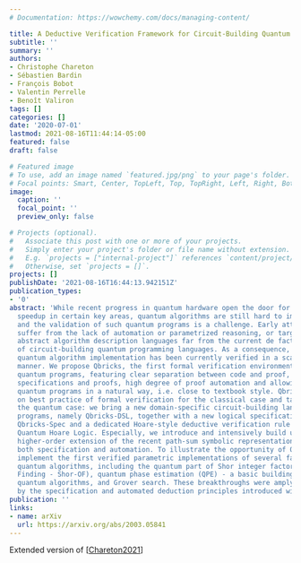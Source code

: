 ```yaml
---
# Documentation: https://wowchemy.com/docs/managing-content/

title: A Deductive Verification Framework for Circuit-Building Quantum Programs
subtitle: ''
summary: ''
authors:
- Christophe Chareton
- Sébastien Bardin
- François Bobot
- Valentin Perrelle
- Benoît Valiron
tags: []
categories: []
date: '2020-07-01'
lastmod: 2021-08-16T11:44:14-05:00
featured: false
draft: false

# Featured image
# To use, add an image named `featured.jpg/png` to your page's folder.
# Focal points: Smart, Center, TopLeft, Top, TopRight, Left, Right, BottomLeft, Bottom, BottomRight.
image:
  caption: ''
  focal_point: ''
  preview_only: false

# Projects (optional).
#   Associate this post with one or more of your projects.
#   Simply enter your project's folder or file name without extension.
#   E.g. `projects = ["internal-project"]` references `content/project/deep-learning/index.md`.
#   Otherwise, set `projects = []`.
projects: []
publishDate: '2021-08-16T16:44:13.942151Z'
publication_types:
- '0'
abstract: 'While recent progress in quantum hardware open the door for significant
  speedup in certain key areas, quantum algorithms are still hard to implement right,
  and the validation of such quantum programs is a challenge. Early attempts either
  suffer from the lack of automation or parametrized reasoning, or target high-level
  abstract algorithm description languages far from the current de facto consensus
  of circuit-building quantum programming languages. As a consequence, no significant
  quantum algorithm implementation has been currently verified in a scale-invariant
  manner. We propose Qbricks, the first formal verification environment for circuit-building
  quantum programs, featuring clear separation between code and proof, parametric
  specifications and proofs, high degree of proof automation and allowing to encode
  quantum programs in a natural way, i.e. close to textbook style. Qbricks builds
  on best practice of formal verification for the classical case and tailor them to
  the quantum case: we bring a new domain-specific circuit-building language for quantum
  programs, namely Qbricks-DSL, together with a new logical specification language
  Qbricks-Spec and a dedicated Hoare-style deductive verification rule named Hybrid
  Quantum Hoare Logic. Especially, we introduce and intensively build upon HOPS, a
  higher-order extension of the recent path-sum symbolic representation, used for
  both specification and automation. To illustrate the opportunity of Qbricks, we
  implement the first verified parametric implementations of several famous and non-trivial
  quantum algorithms, including the quantum part of Shor integer factoring (Order
  Finding - Shor-OF), quantum phase estimation (QPE) - a basic building block of many
  quantum algorithms, and Grover search. These breakthroughs were amply facilitated
  by the specification and automated deduction principles introduced within Qbricks.'
publication: ''
links:
- name: arXiv
  url: https://arxiv.org/abs/2003.05841
---
```

Extended version of [[Chareton2021](../Chareton2021)]
